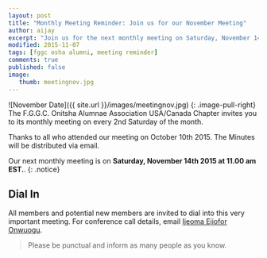 ```yaml
---
layout: post
title: "Monthly Meeting Reminder: Join us for our November Meeting"
author: aijay
excerpt: "Join us for the next monthly meeting on Saturday, November 14, 2015 at 11am EST."
modified: 2015-11-07
tags: [fggc osha alumni, meeting reminder]
comments: true
published: false
image:
   thumb: meetingnov.jpg
---
```


![November Date]({{ site.url }}/images/meetingnov.jpg)
{: .image-pull-right} 
The F.G.G.C. Onitsha Alumnae Association USA/Canada Chapter invites you to its monthly meeting on every 2nd Saturday of the month. 

Thanks to all who attended our meeting on October 10th 2015. The Minutes will be distributed via email.


Our next monthly meeting is on **Saturday, November 14th 2015 at 11.00 am EST.**. 
{: .notice} 

## Dial In 
All members and potential new members are invited to dial into this very important meeting. For conference call details, email [Ijeoma Ejiofor Onwuogu](mailto:ijeoma.ejiofor@fggconitsha.com).

> Please be punctual and inform as many people as you know.

